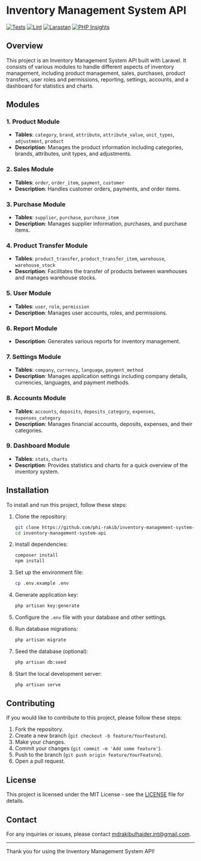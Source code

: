 # Inventory Management System API

[![Tests](https://github.com/phi-rakib/inventory-management-system-api/actions/workflows/run-tests.yml/badge.svg)](https://github.com/phi-rakib/inventory-management-system-api/actions/workflows/run-tests.yml)
[![Lint](https://github.com/phi-rakib/inventory-management-system-api/actions/workflows/lint.yml/badge.svg)](https://github.com/phi-rakib/inventory-management-system-api/actions/workflows/lint.yml)
[![Larastan](https://github.com/phi-rakib/inventory-management-system-api/actions/workflows/larastan.yml/badge.svg)](https://github.com/phi-rakib/inventory-management-system-api/actions/workflows/larastan.yml)
[![PHP Insights](https://github.com/phi-rakib/inventory-management-system-api/actions/workflows/php-insights.yml/badge.svg)](https://github.com/phi-rakib/inventory-management-system-api/actions/workflows/php-insights.yml)

## Overview

This project is an Inventory Management System API built with Laravel. It consists of various modules to handle different aspects of inventory management, including product management, sales, purchases, product transfers, user roles and permissions, reporting, settings, accounts, and a dashboard for statistics and charts.

## Modules

### 1. Product Module
- **Tables**: `category`, `brand`, `attribute`, `attribute_value`, `unit_types`, `adjustment`, `product`
- **Description**: Manages the product information including categories, brands, attributes, unit types, and adjustments.

### 2. Sales Module
- **Tables**: `order`, `order_item`, `payment`, `customer`
- **Description**: Handles customer orders, payments, and order items.

### 3. Purchase Module
- **Tables**: `supplier`, `purchase`, `purchase_item`
- **Description**: Manages supplier information, purchases, and purchase items.

### 4. Product Transfer Module
- **Tables**: `product_transfer`, `product_transfer_item`, `warehouse`, `warehouse_stock`
- **Description**: Facilitates the transfer of products between warehouses and manages warehouse stocks.

### 5. User Module
- **Tables**: `user`, `role`, `permission`
- **Description**: Manages user accounts, roles, and permissions.

### 6. Report Module
- **Description**: Generates various reports for inventory management.

### 7. Settings Module
- **Tables**: `company`, `currency`, `language`, `payment_method`
- **Description**: Manages application settings including company details, currencies, languages, and payment methods.

### 8. Accounts Module
- **Tables**: `accounts`, `deposits`, `deposits_category`, `expenses`, `expenses_category`
- **Description**: Manages financial accounts, deposits, expenses, and their categories.

### 9. Dashboard Module
- **Tables**: `stats`, `charts`
- **Description**: Provides statistics and charts for a quick overview of the inventory system.

## Installation

To install and run this project, follow these steps:

1. Clone the repository:
    ```sh
    git clone https://github.com/phi-rakib/inventory-management-system-api.git
    cd inventory-management-system-api
    ```

2. Install dependencies:
    ```sh
    composer install
    npm install
    ```

3. Set up the environment file:
    ```sh
    cp .env.example .env
    ```

4. Generate application key:
    ```sh
    php artisan key:generate
    ```

5. Configure the `.env` file with your database and other settings.

6. Run database migrations:
    ```sh
    php artisan migrate
    ```

7. Seed the database (optional):
    ```sh
    php artisan db:seed
    ```

8. Start the local development server:
    ```sh
    php artisan serve
    ```

## Contributing

If you would like to contribute to this project, please follow these steps:

1. Fork the repository.
2. Create a new branch (`git checkout -b feature/YourFeature`).
3. Make your changes.
4. Commit your changes (`git commit -m 'Add some feature'`).
5. Push to the branch (`git push origin feature/YourFeature`).
6. Open a pull request.

## License

This project is licensed under the MIT License - see the [LICENSE](LICENSE) file for details.

## Contact

For any inquiries or issues, please contact [mdrakibulhaider.int@gmail.com](mailto:mdrakibulhaider.int@gmail.com).

---

Thank you for using the Inventory Management System API!
